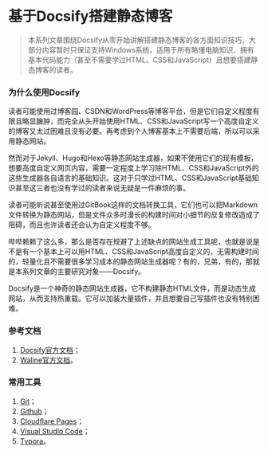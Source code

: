 # 基于Docsify搭建静态博客

> 本系列文章围绕Docsify从零开始讲解搭建静态博客的各方面知识技巧，大部分内容暂时只保证支持Windows系统，适用于所有略懂电脑知识、拥有基本代码能力（甚至不需要学过HTML、CSS和JavaScript）且想要搭建静态博客的读者。

### 为什么使用Docsify

​	读者可能使用过博客园、CSDN和WordPress等博客平台，但是它们自定义程度有限且略显臃肿，而完全从头开始使用HTML、CSS和JavaScript写一个高度自定义的博客又太过困难且没有必要。再考虑到个人博客基本上不需要后端，所以可以采用静态网站。

​	然而对于Jekyll、Hugo和Hexo等静态网站生成器，如果不使用它们的现有模板，想要高度自定义网页内容，需要一定程度上学习除HTML、CSS和JavaScript外的这些生成器各自语言的基础知识。这对于只学过HTML、CSS和JavaScript基础知识甚至这三者也没有学过的读者来说无疑是一件麻烦的事。

​	读者可能听说甚至使用过GitBook这样的文档转换工具，它们也可以把Markdown文件转换为静态网站，但是文件众多时漫长的构建时间对小细节的反复修改造成了阻碍，而且也许读者还会认为自定义程度不够。

​	哔哔赖赖了这么多，那么是否存在规避了上述缺点的网站生成工具呢，也就是说是不是有一个基本上可以用HTML、CSS和JavaScript高度自定义的，无需构建时间的，轻量化且不需要很多学习成本的静态网站生成器呢？有的，兄弟，有的，那就是本系列文章的主要研究对象——Docsify。

​	Docsify是一个神奇的静态网站生成器，它不构建静态HTML文件，而是动态生成网站，从而支持热重载。它可以加装大量插件，并且想要自己写插件也没有特别困难。

### 参考文档

1. [Docsify官方文档](https://docsify.js.org)；
2. [Waline官方文档](https://waline.js.org/)。

### 常用工具

1. [Git](https://git-scm.com/)；
2. [Github](https://git-scm.com/)；
3. [Cloudflare Pages](https://www.cloudflare-cn.com/)；
4. [Visual Studio Code](https://code.visualstudio.com/)；
5. [Typora](https://typoraio.cn/)。